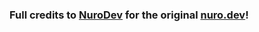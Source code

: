 ### Full credits to [NuroDev](https://github.com/NuroDev) for the original [nuro.dev](https://github.com/NuroDev/nuro.dev)!


